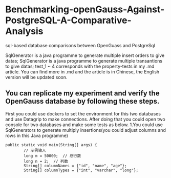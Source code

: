 # Benchmarking-openGauss-Against-PostgreSQL-A-Comparative-Analysis
sql-based database comparisons between OpenGuass and PostgreSql

SqlGenerator is a java programme to generate multiple insert orders to give datas;
SqlGenerator is a java programme to generate multiple transantions to give datas;
test_1 ~ 4 corresponds with the property-tests in my .md article.
You can find more in .md and the article is in Chinese, the English version will be updated soon.

## You can replicate my experiment and verify the OpenGauss database by following these steps.
First you could use dockers to set the environment for this two databases and use Datagrip to make connections. After doing that you could open two console for two databases and make some tests as below.
1.You could use SqlGenerators to generate multiply insertions(you could adjust columns and rows in this Java programme)
```
public static void main(String[] args) {
        // 示例输入
        long m = 50000;  // 总行数
        long n = 2;  // 列数
        String[] columnNames = {"id", "name", "age"};
        String[] columnTypes = {"int", "varchar", "long"};

